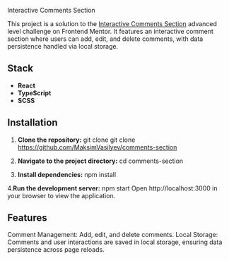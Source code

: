  Interactive Comments Section

This project is a solution to the [Interactive Comments Section](https://www.frontendmentor.io/challenges/interactive-comments-section-iG1RugEG9) advanced level challenge on Frontend Mentor. It features an interactive comment section where users can add, edit, and delete comments, with data persistence handled via local storage.

## Stack

- **React**
- **TypeScript**
- **SCSS**

## Installation

1. **Clone the repository:**
git clone git clone https://github.com/MaksimVasilyev/comments-section

2. **Navigate to the project directory:**
cd comments-section

3. **Install dependencies:**
npm install

4.**Run the development server:**
npm start
Open http://localhost:3000 in your browser to view the application.

## Features
Comment Management: Add, edit, and delete comments.
Local Storage: Comments and user interactions are saved in local storage, ensuring data persistence across page reloads.
